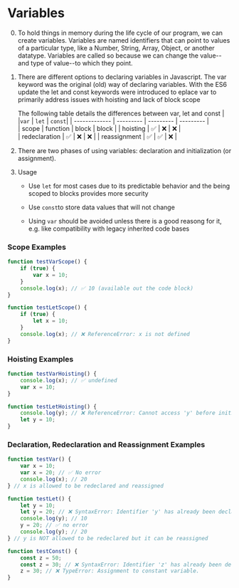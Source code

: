 # Variables
0) To hold things in memory during the life cycle of our program, we can create variables. Variables are named identifiers that can point to  values of a particular type, like a Number, String, Array, Object, or another datatype. Variables are called so because we can change the value--and type of value--to which they point.
1) There are different options to declaring variables in Javascript. The var keyword was the original (old) way of declaring variables. With the ES6 update the let and const keywords were introduced to eplace var to primarily address issues with hoisting and lack of block scope

    The following table details the differences between var, let and const
    |               |```var```  | ```let``` | ```const```| 
    | ------------- | --------- | --------- | --------- |   
    | scope         | function  | block     | block     |
    | hoisting      | ✅        | ❌         | ❌        |  
    | redeclaration | ✅        | ❌         | ❌        |
    | reassignment  | ✅        | ✅         | ❌        |

2) There are two phases of using variables: declaration and initialization (or assignment).

3) Usage
    - Use ```let``` for most cases due to its predictable behavior and the being scoped to blocks provides more security 

    - Use ```const```to store data values that will not change

    - Using ```var``` should be avoided unless there is a good reasong for it, e.g. like compatibility with legacy inherited code bases

### Scope Examples
```js
function testVarScope() {
    if (true) {
        var x = 10;
    }
    console.log(x); // ✅ 10 (available out the code block)
}
```

```js
function testLetScope() {
    if (true) {
        let x = 10;
    }
    console.log(x); // ❌ ReferenceError: x is not defined
}
```

### Hoisting Examples
```js
function testVarHoisting() {
    console.log(x); // ✅ undefined
    var x = 10;
}
```

```js
function testLetHoisting() {
    console.log(y); // ❌ ReferenceError: Cannot access 'y' before initialization
    let y = 10;
}
```

### Declaration, Redeclaration and Reassignment Examples
```js
function testVar() {
    var x = 10;
    var x = 20; // ✅ No error
    console.log(x); // 20
} // x is allowed to be redeclared and reassigned
```

```js
function testLet() {
    let y = 10;
    let y = 20; // ❌ SyntaxError: Identifier 'y' has already been declared
    console.log(y); // 10
    y = 20; // ✅ no error
    console.log(y); // 20
} // y is NOT allowed to be redeclared but it can be reassigned
```

```js
function testConst() {
    const z = 50;
    const z = 30; // ❌ SyntaxError: Identifier 'z' has already been declared
    z = 30; // ❌ TypeError: Assignment to constant variable.
}
```
